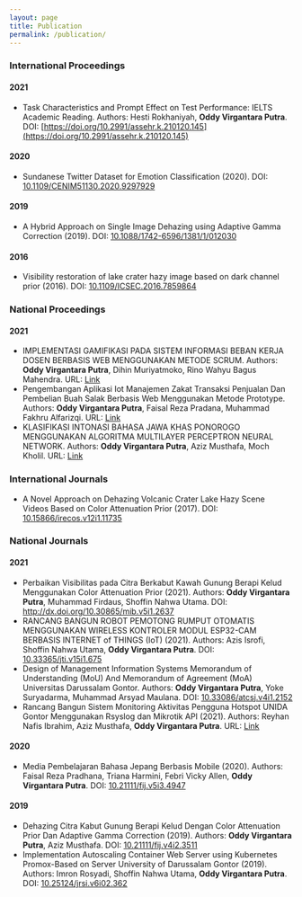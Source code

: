 ```yaml
---
layout: page
title: Publication
permalink: /publication/
---
```


### International Proceedings ###
#### 2021 ####
* Task Characteristics and Prompt Effect on Test Performance: IELTS Academic Reading. Authors: Hesti Rokhaniyah, **Oddy Virgantara Putra**. DOI: [https://doi.org/10.2991/assehr.k.210120.145](https://doi.org/10.2991/assehr.k.210120.145)

#### 2020 ####
* Sundanese Twitter Dataset for Emotion Classification (2020). DOI: [10.1109/CENIM51130.2020.9297929](http://dx.doi.org/10.1109/CENIM51130.2020.9297929)

#### 2019 ####
* A Hybrid Approach on Single Image Dehazing using Adaptive Gamma Correction (2019). DOI: [10.1088/1742-6596/1381/1/012030](http://dx.doi.org/10.1088/1742-6596/1381/1/012030)

#### 2016 ####
* Visibility restoration of lake crater hazy image based on dark channel prior (2016). DOI: [10.1109/ICSEC.2016.7859864](http://dx.doi.org/10.1109/ICSEC.2016.7859864)

### National Proceedings ###
#### 2021 ####
* IMPLEMENTASI GAMIFIKASI PADA SISTEM INFORMASI BEBAN KERJA DOSEN BERBASIS WEB MENGGUNAKAN METODE SCRUM. Authors: **Oddy Virgantara Putra**, Dihin Muriyatmoko, Rino Wahyu Bagus Mahendra. URL: [Link](http://prosiding.rcipublisher.org/index.php/prosiding/article/view/154)
* Pengembangan Aplikasi Iot Manajemen Zakat Transaksi Penjualan Dan Pembelian Buah Salak Berbasis Web Menggunakan Metode Prototype. Authors: **Oddy Virgantara Putra**, Faisal Reza Pradana, Muhammad Fakhru Alfarizqi. URL: [Link](https://journal.akprind.ac.id/index.php/prosidingsnast/article/view/3372)
* KLASIFIKASI INTONASI BAHASA JAWA KHAS PONOROGO MENGGUNAKAN ALGORITMA MULTILAYER PERCEPTRON NEURAL NETWORK. Authors: **Oddy Virgantara Putra**, Aziz Musthafa, Moch Kholil. URL: [Link](http://prosiding.rcipublisher.org/index.php/prosiding/article/view/175)

### International Journals ###
* A Novel Approach on Dehazing Volcanic Crater Lake Hazy Scene Videos Based on Color Attenuation Prior (2017). DOI: [10.15866/irecos.v12i1.11735](http://dx.doi.org/10.15866/irecos.v12i1.11735)

### National Journals ###
#### 2021 ####
* Perbaikan Visibilitas pada Citra Berkabut Kawah Gunung Berapi Kelud Menggunakan Color Attenuation Prior (2021). Authors: **Oddy Virgantara Putra**, Muhammad Firdaus, Shoffin Nahwa Utama. DOI: http://dx.doi.org/10.30865/mib.v5i1.2637
* RANCANG BANGUN ROBOT PEMOTONG RUMPUT OTOMATIS MENGGUNAKAN WIRELESS KONTROLER MODUL ESP32-CAM BERBASIS INTERNET of THINGS (IoT) (2021). Authors: Azis Isrofi, Shoffin Nahwa Utama, **Oddy Virgantara Putra**. DOI: [10.33365/jti.v15i1.675](https://doi.org/10.33365/jti.v15i1.675)
* Design of Management Information Systems Memorandum of Understanding (MoU) And Memorandum of Agreement (MoA) Universitas Darussalam Gontor. Authors: **Oddy Virgantara Putra**, Yoke Suryadarma, Muhammad Arsyad Maulana. DOI: [10.33086/atcsj.v4i1.2152 ](https://doi.org/10.33086/atcsj.v4i1.2152) 
* Rancang Bangun Sistem Monitoring Aktivitas Pengguna Hotspot UNIDA Gontor Menggunakan Rsyslog dan Mikrotik API (2021). Authors: Reyhan Nafis Ibrahim, Aziz Musthafa, **Oddy Virgantara Putra**. URL: [Link](https://ejournal.stmik-sumedang.ac.id/index.php/infomans/article/view/208)

#### 2020 ####
* Media Pembelajaran Bahasa Jepang Berbasis Mobile (2020). Authors: Faisal Reza Pradhana, Triana Harmini, Febri Vicky Allen, **Oddy Virgantara Putra**. DOI: [10.21111/fij.v5i3.4947](http://dx.doi.org/10.21111/fij.v5i3.4947)
#### 2019 ####
* Dehazing Citra Kabut Gunung Berapi Kelud Dengan Color Attenuation Prior Dan Adaptive Gamma Correction (2019). Authors: **Oddy Virgantara Putra**, Aziz Musthafa. DOI: [10.21111/fij.v4i2.3511](http://dx.doi.org/10.21111/fij.v4i2.3511)
* Implementation Autoscaling Container Web Server using Kubernetes Promox-Based on Server University of Darussalam Gontor (2019). Authors: Imron Rosyadi, Shoffin Nahwa Utama, **Oddy Virgantara Putra**. DOI: [10.25124/jrsi.v6i02.362](http://dx.doi.org/10.25124/jrsi.v6i02.362)
